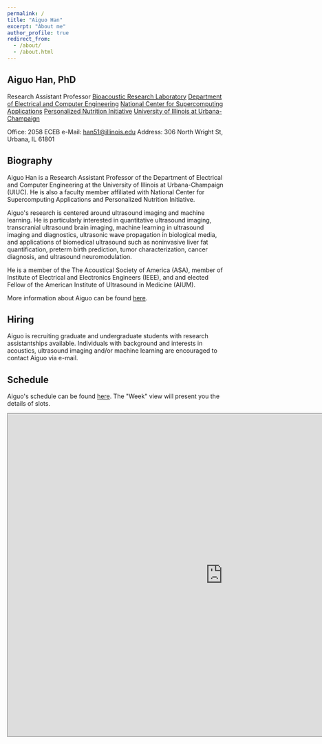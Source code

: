 ```yaml
---
permalink: /
title: "Aiguo Han"
excerpt: "About me"
author_profile: true
redirect_from: 
  - /about/
  - /about.html
---
```


## Aiguo Han, PhD 
Research Assistant Professor
[Bioacoustic Research Laboratory](http://www.brl.uiuc.edu/)
[Department of Electrical and Computer Engineering](https://ece.illinois.edu/)
[National Center for Supercomputing Applications](https://www.ncsa.illinois.edu/)
[Personalized Nutrition Initiative](https://personalizednutrition.research.illinois.edu/)
[University of Illinois at Urbana-Champaign](https://illinois.edu/)

Office: 2058 ECEB
e-Mail: han51@illinois.edu
Address: 306 North Wright St, Urbana, IL 61801

## Biography
Aiguo Han is a Research Assistant Professor of the Department of Electrical and Computer Engineering at the University of Illinois at Urbana-Champaign (UIUC). He is also a faculty member affiliated with National Center for Supercomputing Applications and Personalized Nutrition Initiative.

Aiguo's research is centered around ultrasound imaging and machine learning. He is particularly interested in quantitative ultrasound imaging, transcranial ultrasound brain imaging, machine learning in ultrasound imaging and diagnostics, ultrasonic wave propagation in biological media, and applications of biomedical ultrasound such as noninvasive liver fat quantification, preterm birth prediction, tumor characterization, cancer diagnosis, and ultrasound neuromodulation.  

He is a member of the The Acoustical Society of America (ASA), member of Institute of Electrical and Electronics Engineers (IEEE), and and elected Fellow of the American Institute of Ultrasound in Medicine (AIUM).  

More information about Aiguo can be found [here](cv).

## Hiring
Aiguo is recruiting graduate and undergraduate students with research assistantships available. Individuals with background and interests in acoustics, ultrasound imaging and/or machine learning are encouraged to contact Aiguo via e-mail. 

## Schedule
Aiguo's schedule can be found [here](https://outlook.office365.com/owa/calendar/8352237e97834ff4b59933c85ffdda0b@illinois.edu/e1223afd8dfa4d558c6197efe951e24413206911830300535651/calendar.html). The "Week" view will present you the details of slots.

<iframe src="https://outlook.office365.com/owa/calendar/8352237e97834ff4b59933c85ffdda0b@illinois.edu/e1223afd8dfa4d558c6197efe951e24413206911830300535651/calendar.html" style="border:solid 1px #777"  width="1000" height="750" frameborder="0" scrolling="no"></iframe>
